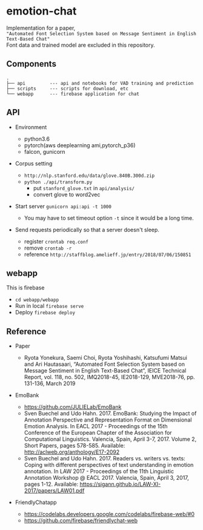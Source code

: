 # emotion-chat

Implementation for a paper,  
`"Automated Font Selection System based on Message Sentiment in English Text-Based Chat"`  
Font data and trained model are excluded in this repository.

## Components
```
.  
├── api         --- api and notebooks for VAD training and prediction  
├── scripts     --- scripts for download, etc  
└── webapp      --- firebase application for chat  
```

## API

- Environment
  - python3.6
  - pytorch(aws deeplearning ami,pytorch_p36)
  - falcon, gunicorn

- Corpus setting
	- `http://nlp.stanford.edu/data/glove.840B.300d.zip`
  - `python ./api/transform.py`
    - put `stanford_glove.txt` in `api/analysis/`
    - convert glove to word2vec

-  Start server `gunicorn api:api -t 1000`
	- You may have to set timeout option `-t` since it would be a long time.
- Send requests periodically so that a server doesn't sleep.
	- register `crontab req.conf`
	- remove   `crontab -r`
	- reference `http://staffblog.amelieff.jp/entry/2018/07/06/150851`


## webapp

This is firebase 
- `cd webapp/webapp`  
- Run in local `firebase serve`  
- Deploy `firebase deploy`

## Reference

- Paper
	- Ryota Yonekura, Saemi Choi, Ryota Yoshihashi, Katsufumi Matsui and Ari Hautasaari, “Automated Font Selection System based on Message Sentiment in English Text-Based Chat”, IEICE Technical Report, vol. 118, no. 502, IMQ2018-45, IE2018-129, MVE2018-76, pp. 131-136, March 2019

- EmoBank
	- https://github.com/JULIELab/EmoBank
	- Sven Buechel and Udo Hahn. 2017. EmoBank: Studying the Impact of Annotation Perspective and Representation Format on Dimensional Emotion Analysis. In EACL 2017 - Proceedings of the 15th Conference of the European Chapter of the Association for Computational Linguistics. Valencia, Spain, April 3-7, 2017. Volume 2, Short Papers, pages 578-585. Available: http://aclweb.org/anthology/E17-2092
	- Sven Buechel and Udo Hahn. 2017. Readers vs. writers vs. texts: Coping with different perspectives of text understanding in emotion annotation. In LAW 2017 - Proceedings of the 11th Linguistic Annotation Workshop @ EACL 2017. Valencia, Spain, April 3, 2017, pages 1-12. Available: https://sigann.github.io/LAW-XI-2017/papers/LAW01.pdf

- FriendlyChatapp
	- https://codelabs.developers.google.com/codelabs/firebase-web/#0
	- https://github.com/firebase/friendlychat-web